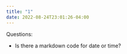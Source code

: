 ```yaml
---
title: "1"
date: 2022-08-24T23:01:26-04:00
---
```

Questions:
- Is there a markdown code for date or time?
